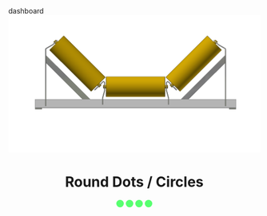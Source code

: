<html>
 <head>
 <style> 
.dot {
  height: 15px;
  width: 15px;
  background-color: #57ff6f;
  border-radius: 50%;
  display: inline-block;
}
 </style>
 </head>
 <body>
   dashboard
   <img src="docs/assets/frame_3r.png" alt="frame" />
<div style="text-align:center">
  <h1>Round Dots / Circles</h1>
  <span class="dot"></span>
  <span class="dot"></span>
  <span class="dot"></span>
  <span class="dot"></span>
</div>




   
   
 </body>
</html>
